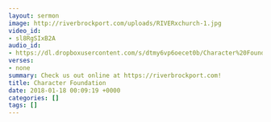 ```yaml
---
layout: sermon
image: http://riverbrockport.com/uploads/RIVERxchurch-1.jpg
video_id:
- sl8RgSIxB2A
audio_id:
- https://dl.dropboxusercontent.com/s/dtmy6vp6oecet0b/Character%20Foundation.mp3?dl=0
verses:
- none
summary: Check us out online at https://riverbrockport.com!
title: Character Foundation
date: 2018-01-18 00:09:19 +0000
categories: []
tags: []
---
```

